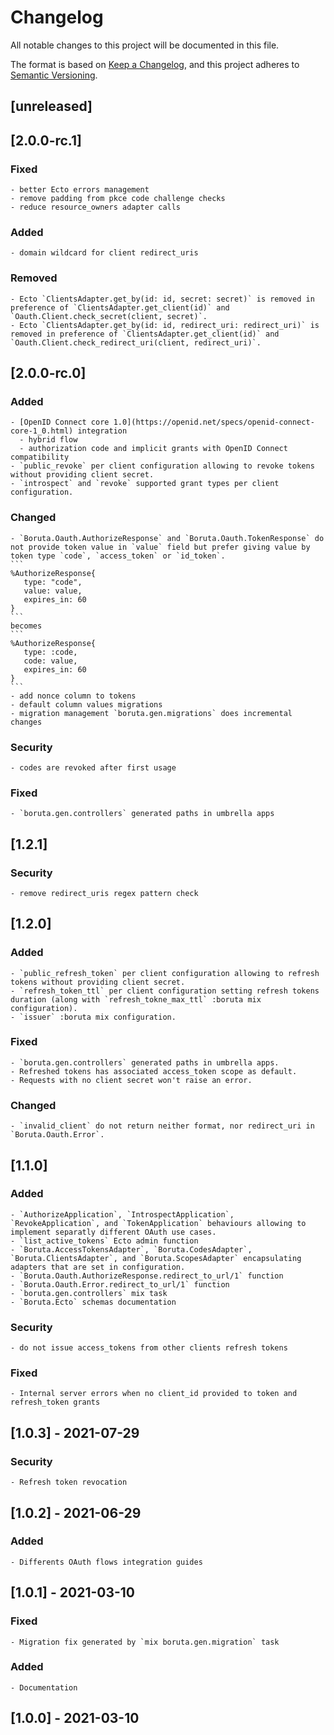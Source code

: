 # Changelog
All notable changes to this project will be documented in this file.

The format is based on [Keep a Changelog](https://keepachangelog.com/en/1.0.0/),
and this project adheres to [Semantic Versioning](https://semver.org/spec/v2.0.0.html).

## [unreleased]

## [2.0.0-rc.1]
  ### Fixed
    - better Ecto errors management
    - remove padding from pkce code challenge checks
    - reduce resource_owners adapter calls
  ### Added
    - domain wildcard for client redirect_uris
  ### Removed
    - Ecto `ClientsAdapter.get_by(id: id, secret: secret)` is removed in preference of `ClientsAdapter.get_client(id)` and `Oauth.Client.check_secret(client, secret)`.
    - Ecto `ClientsAdapter.get_by(id: id, redirect_uri: redirect_uri)` is removed in preference of `ClientsAdapter.get_client(id)` and `Oauth.Client.check_redirect_uri(client, redirect_uri)`.
## [2.0.0-rc.0]
  ### Added
    - [OpenID Connect core 1.0](https://openid.net/specs/openid-connect-core-1_0.html) integration
      - hybrid flow
      - authorization code and implicit grants with OpenID Connect compatibility
    - `public_revoke` per client configuration allowing to revoke tokens without providing client secret.
    - `introspect` and `revoke` supported grant types per client configuration.
  ### Changed
    - `Boruta.Oauth.AuthorizeResponse` and `Boruta.Oauth.TokenResponse` do not provide token value in `value` field but prefer giving value by token type `code`, `access_token` or `id_token`.
    ```
    %AuthorizeResponse{
       type: "code",
       value: value,
       expires_in: 60
    }
    ```
    becomes
    ```
    %AuthorizeResponse{
       type: :code,
       code: value,
       expires_in: 60
    }
    ```
    - add nonce column to tokens
    - default column values migrations
    - migration management `boruta.gen.migrations` does incremental changes
  ### Security
    - codes are revoked after first usage
  ### Fixed
    - `boruta.gen.controllers` generated paths in umbrella apps
## [1.2.1]
  ### Security
    - remove redirect_uris regex pattern check
## [1.2.0]
  ### Added
    - `public_refresh_token` per client configuration allowing to refresh tokens without providing client secret.
    - `refresh_token_ttl` per client configuration setting refresh tokens duration (along with `refresh_tokne_max_ttl` :boruta mix configuration).
    - `issuer` :boruta mix configuration.
  ### Fixed
    - `boruta.gen.controllers` generated paths in umbrella apps.
    - Refreshed tokens has associated access_token scope as default.
    - Requests with no client secret won't raise an error.
  ### Changed
    - `invalid_client` do not return neither format, nor redirect_uri in `Boruta.Oauth.Error`.
## [1.1.0]
  ### Added
    - `AuthorizeApplication`, `IntrospectApplication`, `RevokeApplication`, and `TokenApplication` behaviours allowing to implement separatly different OAuth use cases.
    - `list_active_tokens` Ecto admin function
    - `Boruta.AccessTokensAdapter`, `Boruta.CodesAdapter`, `Boruta.ClientsAdapter`, and `Boruta.ScopesAdapter` encapsulating adapters that are set in configuration.
    - `Boruta.Oauth.AuthorizeResponse.redirect_to_url/1` function
    - `Boruta.Oauth.Error.redirect_to_url/1` function
    - `boruta.gen.controllers` mix task
    - `Boruta.Ecto` schemas documentation
  ### Security
    - do not issue access_tokens from other clients refresh tokens
  ### Fixed
    - Internal server errors when no client_id provided to token and refresh_token grants
## [1.0.3] - 2021-07-29
  ### Security
    - Refresh token revocation
## [1.0.2] - 2021-06-29
  ### Added
    - Differents OAuth flows integration guides
## [1.0.1] - 2021-03-10
  ### Fixed
    - Migration fix generated by `mix boruta.gen.migration` task
  ### Added
    - Documentation
## [1.0.0] - 2021-03-10
